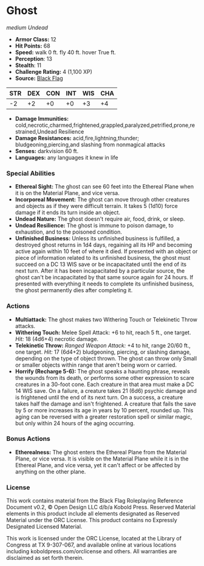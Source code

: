 # Ghost

*medium* *Undead*

- **Armor Class:** 12
- **Hit Points:** 68 
- **Speed:** walk 0 ft. fly 40 ft. hover True ft.
- **Perception**: 13
- **Stealth**: 11
- **Challenge Rating:** 4 (1,100 XP)
- **Source:** [Black Flag](https://koboldpress.com/kpstore/product/tovrpg-pg-mv/)

| STR | DEX | CON | INT | WIS | CHA |
| --- | --- | --- | --- | --- | --- |
| -2 | +2 | +0 | +0 | +3 | +4 |

- **Damage Immunities:** cold,necrotic,charmed,frightened,grappled,paralyzed,petrified,prone,restrained,Undead Resilience
- **Damage Resistances:** acid,fire,lightning,thunder; bludgeoning,piercing,and slashing from nonmagical attacks
- **Senses:** darkvision 60 ft.
- **Languages:** any languages it knew in life

### Special Abilities

- **Ethereal Sight:** The ghost can see 60 feet into the Ethereal Plane when it is on the Material Plane, and vice versa.
- **Incorporeal Movement:** The ghost can move through other creatures and objects as if they were difficult terrain. It takes 5 (1d10) force damage if it ends its turn inside an object.
- **Undead Nature:** The ghost doesn't require air, food, drink, or sleep.
- **Undead Resilience:** The ghost is immune to poison damage, to exhaustion, and to the poisoned condition.
- **Unfinished Business:** Unless its unfinished business is fulfilled, a destroyed ghost returns in 1d4 days, regaining all its HP and becoming active again within 10 feet of where it died. If presented with an object or piece of information related to its unfinished business, the ghost must succeed on a DC 13 WIS save or be incapacitated until the end of its next turn. After it has been incapacitated by a particular source, the ghost can't be incapacitated by that same source again for 24 hours. If presented with everything it needs to complete its unfinished business, the ghost permanently dies after completing it.

### Actions

- **Multiattack:** The ghost makes two Withering Touch or Telekinetic Throw attacks.
- **Withering Touch:** Melee Spell Attack: +6 to hit, reach 5 ft., one target. _Hit:_ 18 (4d6+4) necrotic damage.
- **Telekinetic Throw:** _Ranged Weapon Attack:_ +4 to hit, range 20/60 ft., one target. _Hit:_ 17 (6d4+2) bludgeoning, piercing, or slashing damage, depending on the type of object thrown. The ghost can throw only Small or smaller objects within range that aren't being worn or carried.
- **Horrify (Recharge 5-6):** The ghost speaks a haunting phrase, reveals the wounds from its death, or performs some other expression to scare creatures in a 30-foot cone. Each creature in that area must make a DC 14 WIS save. On a failure, a creature takes 21 (6d6) psychic damage and is frightened until the end of its next turn. On a success, a creature takes half the damage and isn't frightened. A creature that fails the save by 5 or more increases its age in years by 10 percent, rounded up. This aging can be reversed with a greater restoration spell or similar magic, but only within 24 hours of the aging occurring.

### Bonus Actions

- **Etherealness:** The ghost enters the Ethereal Plane from the Material Plane, or vice versa. It is visible on the Material Plane while it is in the Ethereal Plane, and vice versa, yet it can't affect or be affected by anything on the other plane.


### License

This work contains material from the Black Flag Roleplaying Reference Document v0.2, © Open Design LLC d/b/a Kobold Press. Reserved Material elements in this product include all elements designated as Reserved Material under the ORC License. This product contains no Expressly Designated Licensed Material.

This work is licensed under the ORC License, located at the Library of Congress at TX 9-307-067, and available online at various locations including koboldpress.com/orclicense and others. All warranties are disclaimed as set forth therein.
